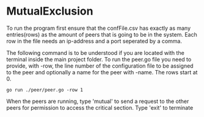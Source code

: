 # MutualExclusion
To run the program first ensure that the confFile.csv has exactly as many entries(rows) as the amount of peers that is going to be in the system.
Each row in the file needs an ip-address and a port seperated by a comma.

The following command is to be understood if you are located with the terminal inside the main project folder.
To run the peer.go file you need to provide, with -row,  the line number of the configuration file to be assigned to the peer and optionally a name for the peer with -name. The rows start at 0.

```go run ./peer/peer.go -row 1```

When the peers are running, type 'mutual' to send a request to the other peers for permission to access the critical section.
Type 'exit' to terminate
